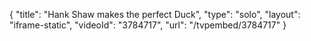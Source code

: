 {
    "title": "Hank Shaw makes the perfect Duck",
    "type": "solo",
    "layout": "iframe-static",
    "videoId": "3784717",
    "url": "\/tvpembed\/3784717"
}
